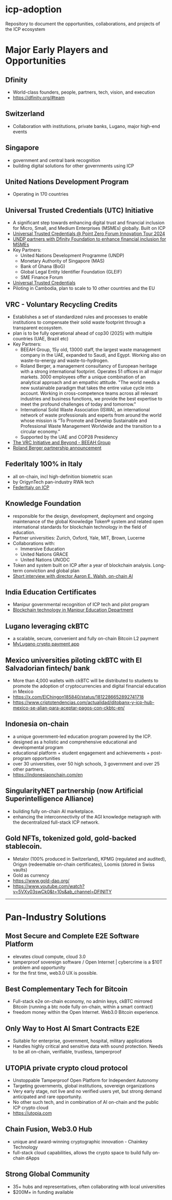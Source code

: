 # icp-adoption
Repository to document the opportunities, collaborations, and projects of the ICP ecosystem

# Major Early Players and Opportunities

## Dfinity
- World-class founders, people, partners, tech, vision, and execution
- https://dfinity.org/#team

## Switzerland 
- Collaboration with institutions, private banks, Lugano, major high-end events

## Singapore
-  government and central bank recognition
-  building digital solutions for other governments using ICP

## United Nations Development Program
- Operating in 170 countries

## Universal Trusted Credentials (UTC) Initiative
- A significant step towards enhancing digital trust and financial inclusion for Micro, Small, and Medium Enterprises (MSMEs) globally. Built on ICP
- [Universal Trusted Credentials @ Point Zero Forum Innovation Tour 2024](https://www.youtube.com/watch?v=TC4rU8rylqw&ab_channel=DFINITY)
- [UNDP partners with Dfinity Foundation to enhance financial inclusion for MSMEs](https://www.undp.org/policy-centre/singapore/press-releases/undp-partners-dfinity-foundation-enhance-financial-inclusion-msmes)
- Key Partners:
  - United Nations Development Programme (UNDP)
  - Monetary Authority of Singapore (MAS)
  - Bank of Ghana (BoG)
  - Global Legal Entity Identifier Foundation (GLEIF)
  - SME Finance Forum
- [Universal Trusted Credentials](https://www.undp.org/policy-centre/singapore/publications/universal-trusted-credentials)
- Piloting in Cambodia, plan to scale to 10 other countries and the EU

## VRC - Voluntary Recycling Credits
- Establishes a set of standardized rules and processes to enable institutions to compensate their solid waste footprint through a transparent ecosystem.
- plan is to be fully operational ahead of cop30 (2025) with multiple countries (UAE, Brazil etc)
- Key Partners:
  - BEEAH Group, 15y old, 13000 staff, the largest waste management company in the UAE, expanded to Saudi, and Egypt. Working also on waste-to-energy and waste-to-hydrogen.
  - Roland Berger, a management consultancy of European heritage with a strong international footprint. Operates 51 offices in all major markets. 3000 employees offer a unique combination of an analytical approach and an empathic attitude. "The world needs a new sustainable paradigm that takes the entire value cycle into account. Working in cross-competence teams across all relevant industries and business functions, we provide the best expertise to meet the profound challenges of today and tomorrow."
  - International Solid Waste Association (ISWA), an international network of waste professionals and experts from around the world whose mission is “To Promote and Develop Sustainable and Professional Waste Management Worldwide and the transition to a circular economy.”
  - Supported by the UAE and COP28 Presidency
- [The VRC Initiative and Beyond - BEEAH Group](https://www.youtube.com/watch?v=LJN1xxUQYP8&t=137s&ab_channel=DFINITY)
- [Roland Berger partnership announcement](https://www.prnewswire.com/news-releases/roland-berger-partners-with-the-dfinity-foundation-for-blockchain-powered-voluntary-recycling-credits-standard-to-transform-waste-management-301957569.html)

## FederItaly 100% in Italy
- all on-chain, incl high-definition biometric scan
- by OrigynTech pan-industry RWA tech
- [FederItaly on ICP](https://medium.com/dfinity/100-made-in-italy-brand-to-leverage-the-internet-computer-protocol-ecb3df45371c)

## Knowledge Foundation
- responsible for the design, development, deployment and ongoing maintenance of the global Knowledge Token® system and related open international standards for blockchain technology in the field of education.
- Partner universities: Zurich, Oxford, Yale, MIT, Brown, Lucerne
- Collaborations with:
  - Immersive Education
  - United Nations GRACE
  - United Nations UNODC
- Token and system built on ICP after a year of blockchain analysis. Long-term conviction and global plan
- [Short interview with director Aaron E. Walsh, on-chain AI](https://www.youtube.com/watch?v=xYf0RKgQcG0&t=18s&ab_channel=DFINITY)
  

## India Education Certificates
- Manipur governmental recognition of ICP tech and pilot program
- [Blockchain technology in Manipur Education Department](https://business-standard.com/amp/content/press-releases-ani/manipur-education-department-embraces-blockchain-technology-on-icp-123120701068_1.html)

## Lugano leveraging ckBTC
- a scalable, secure, convenient and fully on-chain Bitcoin L2 payment
- [MyLugano crypto payment app](https://decrypt.co/155275/mylugano-crypto-payment-app-adds-support-for-internet-computers-multi-chain-bitcoin-twin?amp=1)

## Mexico universities piloting ckBTC with El Salvadorian fintech/ bank
- More than 4,000 wallets with ckBTC will be distributed to students to promote the adoption of cryptocurrencies and digital financial education in Mexico
- https://x.com/ElChingon185840/status/1812286652892741718
- https://www.criptotendencias.com/actualidad/ditobanx-y-icp-hub-mexico-se-alian-para-aceptar-pagos-con-ckbtc-en/

## Indonesia on-chain
- a unique government-led education program powered by the ICP.
- designed as a holistic and comprehensive educational and developmental program
- educational platform + student engagement and achievements + post-program opportunities
- over 30 universities, over 50 high schools, 3 government and over 25 other partners.
- https://indonesiaonchain.com/en

## SingularityNET partnership (now Artificial Superintelligence Alliance)
- building fully on-chain AI marketplace.
- enhancing the interconnectivity of the AGI knowledge metagraph with the decentralized full-stack ICP network.
  
## Gold NFTs, tokenized gold, gold-backed stablecoin. 
- Metalor (100% produced in Switzerland), KPMG (regulated and audited), Origyn (redeemable on-chain certificates), Loomis (stored in Swiss vaults)
- Gold as currency
- https://www.gold-dao.org/
- https://www.youtube.com/watch?v=5VXy03swCk0&t=10s&ab_channel=DFINITY
  
---

# Pan-Industry Solutions

## Most Secure and Complete E2E Software Platform
- elevates cloud compute, cloud 3.0
- tamperproof sovereign software / Open Internet | cybercrime is a $10T problem and opportunity
- for the first time, web3.0 UX is possible.

## Best Complementary Tech for Bitcoin
- Full-stack e2e on-chain economy, no admin keys, ckBTC mirrored Bitcoin (running a btc node fully on-chain, within a smart contract)
- freedom money within the Open Internet. Web3.0 Bitcoin experience.

## Only Way to Host AI Smart Contracts E2E
- Suitable for enterprise, government, hospital, military applications
- Handles highly critical and sensitive data with sound protection. Needs to be all on-chain, verifiable, trustless, tamperproof 

## UTOPIA private crypto cloud protocol
- Unstoppable Tamperproof Open Platform for Independent Autonomy
- Targeting governments, global institutions, sovereign organizations
- Very early stage, not live and no verified users yet, but strong demand anticipated and rare opportunity.
- No other such tech, and in combination of AI on-chain and the public ICP crypto cloud
- https://utopia.com

## Chain Fusion, Web3.0 Hub
- unique and award-winning cryptographic innovation - Chainkey Technology
- full-stack cloud capabilities, allows the crypto space to build fully on-chain dApps

## Strong Global Community
- 35+ hubs and representatives, often collaborating with local universities
- $200M+ in funding available
